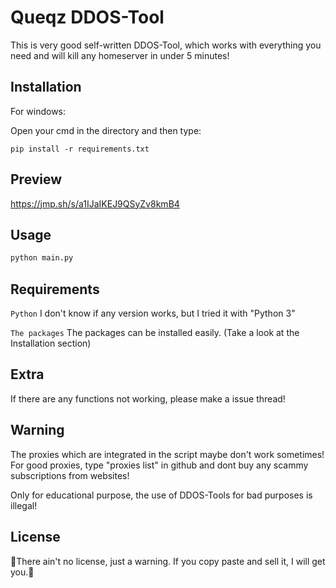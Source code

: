 # Queqz DDOS-Tool

This is very good self-written DDOS-Tool, which works with everything you need and will kill any homeserver in under 5 minutes!

## Installation

For windows:

Open your cmd in the directory and then type:
```
pip install -r requirements.txt
```

## Preview

https://jmp.sh/s/a1IJaIKEJ9QSyZv8kmB4

## Usage

```bash
python main.py
```

## Requirements

`Python` I don't know if any version works, but I tried it with "Python 3"

`The packages` The packages can be installed easily. (Take a look at the Installation section)

## Extra

If there are any functions not working, please make a issue thread!

## Warning
The proxies which are integrated in the script maybe don't work sometimes! For good proxies, type "proxies list" in github and dont buy any scammy subscriptions from websites!

Only for educational purpose, the use of DDOS-Tools for bad purposes is illegal!
## License

🛑There ain't no license, just a warning. If you copy paste and sell it, I will get you.🛑
